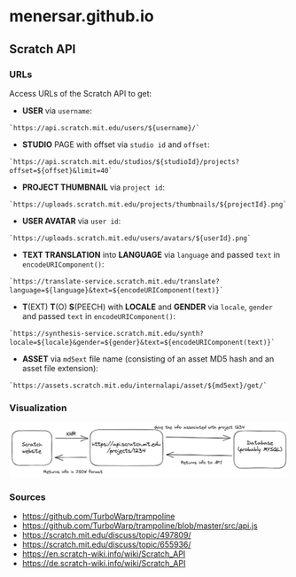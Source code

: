 # menersar.github.io

<!-- asdasmdlmlkfasd TEST -->

<!-- https://menersar.github.io/ -->

<!-- <https://menersar.github.io/Things-And-Stuff> -->

## Scratch API

### URLs

Access URLs of the Scratch API to get:

- **USER** via `username`:

```console
`https://api.scratch.mit.edu/users/${username}/`
```

- **STUDIO** PAGE with offset via `studio id` and `offset`:

```console
`https://api.scratch.mit.edu/studios/${studioId}/projects?offset=${offset}&limit=40`
```

- **PROJECT THUMBNAIL** via `project id`:

```console
`https://uploads.scratch.mit.edu/projects/thumbnails/${projectId}.png`
```

- **USER AVATAR** via `user id`:

```console
`https://uploads.scratch.mit.edu/users/avatars/${userId}.png`
```

- **TEXT TRANSLATION** into **LANGUAGE** via `language` and passed `text` in `encodeURIComponent()`:

```console
`https://translate-service.scratch.mit.edu/translate?language=${language}&text=${encodeURIComponent(text)}`
```

- **T**(EXT) **T**(O) **S**(PEECH) with **LOCALE** and **GENDER** via `locale`, `gender` and passed `text` in `encodeURIComponent()`:

```console
`https://synthesis-service.scratch.mit.edu/synth?locale=${locale}&gender=${gender}&text=${encodeURIComponent(text)}`
```

- **ASSET** via `md5ext` file name (consisting of an asset MD5 hash and an asset file extension):

```console
`https://assets.scratch.mit.edu/internalapi/asset/${md5ext}/get/`
```

### Visualization

![Visualization representation of the Scratch API (PNG)](assets/images/scratch-api-visualization.png)

### Sources

- <https://github.com/TurboWarp/trampoline>
- <https://github.com/TurboWarp/trampoline/blob/master/src/api.js>
- <https://scratch.mit.edu/discuss/topic/497809/>
- <https://scratch.mit.edu/discuss/topic/655936/>
- <https://en.scratch-wiki.info/wiki/Scratch_API>
- <https://de.scratch-wiki.info/wiki/Scratch_API>
